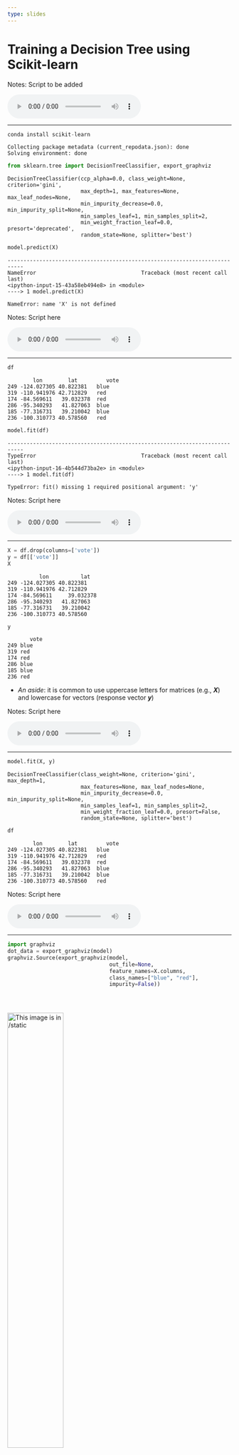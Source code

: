 ```yaml
---
type: slides
---
```


# Training a Decision Tree using Scikit-learn

Notes: Script to be added
<html>
<audio controls >
  <source src="572_placeholder_audio.mp3" />
</audio></html>


---

```python
conda install scikit-learn
```

```out  
Collecting package metadata (current_repodata.json): done
Solving environment: done
```

```python
from sklearn.tree import DecisionTreeClassifier, export_graphviz
```

```out    
DecisionTreeClassifier(ccp_alpha=0.0, class_weight=None, criterion='gini',
                       max_depth=1, max_features=None, max_leaf_nodes=None,
                       min_impurity_decrease=0.0, min_impurity_split=None,
                       min_samples_leaf=1, min_samples_split=2,
                       min_weight_fraction_leaf=0.0, presort='deprecated',
                       random_state=None, splitter='best')
```

```python
model.predict(X)
```

```out   
---------------------------------------------------------------------------
NameError                                 Traceback (most recent call last)
<ipython-input-15-43a58eb494e8> in <module>
----> 1 model.predict(X)

NameError: name 'X' is not defined
```

Notes: Script here
<html>
<audio controls >
  <source src="572_placeholder_audio.mp3" />
</audio></html>

---

 ```python
df
```

```out
        lon	       lat   	   vote
249	-124.027305	40.822381	blue
319	-110.941976	42.712829	red
174	-84.569611	 39.032378	red
286	-95.340293	 41.827063	blue
185	-77.316731	 39.210042	blue
236	-100.310773	40.578560	red
```

```python
model.fit(df)
```

```out    
---------------------------------------------------------------------------
TypeError                                 Traceback (most recent call last)
<ipython-input-16-4b544d73ba2e> in <module>
----> 1 model.fit(df)

TypeError: fit() missing 1 required positional argument: 'y'
```

Notes: Script here
<html>
<audio controls >
  <source src="572_placeholder_audio.mp3" />
</audio></html>

---

```python
X = df.drop(columns=['vote'])
y = df[['vote']]
X
```

```out   
	      lon	       lat
249	-124.027305	40.822381
319	-110.941976	42.712829
174	-84.569611     39.032378
286	-95.340293	 41.827063
185	-77.316731	 39.210042
236	-100.310773	40.578560
```

```python
y
```

```out   
	   vote
249	blue
319	red
174	red
286	blue
185	blue
236	red
```
- *An aside*: it is common to use uppercase letters for matrices (e.g., __*X*__) and lowercase for vectors (response vector __*y*__)

Notes: Script here
<html>
<audio controls >
  <source src="572_placeholder_audio.mp3" />
</audio></html>

---

```python
model.fit(X, y)
```

```out
DecisionTreeClassifier(class_weight=None, criterion='gini', max_depth=1,
                       max_features=None, max_leaf_nodes=None,
                       min_impurity_decrease=0.0, min_impurity_split=None,
                       min_samples_leaf=1, min_samples_split=2,
                       min_weight_fraction_leaf=0.0, presort=False,
                       random_state=None, splitter='best')
```

```python
df
```

```out
        lon	       lat   	   vote
249	-124.027305	40.822381	blue
319	-110.941976	42.712829	red
174	-84.569611	 39.032378	red
286	-95.340293	 41.827063	blue
185	-77.316731	 39.210042	blue
236	-100.310773	40.578560	red
```

Notes: Script here
<html>
<audio controls >
  <source src="572_placeholder_audio.mp3" />
</audio></html>


---

```python
import graphviz
dot_data = export_graphviz(model)
graphviz.Source(export_graphviz(model,
                                out_file=None,
                                feature_names=X.columns,
                                class_names=["blue", "red"],
                                impurity=False))
```

```out
  
              
```

<img src="tree1.jpg" alt="This image is in /static" width="50%">


Notes: Script here
<html>
<audio controls >
  <source src="572_placeholder_audio.mp3" />
</audio></html>

---
```python
X
```

```out    
	      lon	       lat
249	-124.027305	40.822381
319	-110.941976	42.712829
174	-84.569611     39.032378
286	-95.340293	 41.827063
185	-77.316731	 39.210042
236	-100.310773	40.578560
```

```python
model.predict(X)
```

```out   
array(['blue', 'blue', 'red', 'blue', 'blue', 'blue'], dtype=object)
````

```python
np.squeeze(y.to_numpy())
```

```out   
array(['blue', 'red', 'red', 'blue', 'blue', 'red'], dtype=object)
````


```python
model.score(X, y)
```

```out    
0.6666666666666666
````

Notes: Script here
<html>
<audio controls >
  <source src="572_placeholder_audio.mp3" />
</audio></html>

---

- We can also predict a brand new (made up) point

```python
X
```

```out   
	      lon	       lat
249	-124.027305	40.822381
319	-110.941976	42.712829
174	-84.569611     39.032378
286	-95.340293	 41.827063
185	-77.316731	 39.210042
236	-100.310773	40.578560
````

```python
made_up_X[np.newaxis].shape
```

```out   
(1, 2)
```

```python
made_up_X = np.array([-85, 30])
model.predict(made_up_X[np.newaxis])
```

```out  
array(['red'], dtype=object)
```
---

# Let's practice!

Notes: Script here
<html>
<audio controls >
  <source src="572_placeholder_audio.mp3" />
</audio></html>


